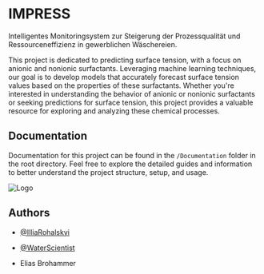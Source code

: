 # IMPRESS

Intelligentes Monitoringsystem zur Steigerung der Prozessqualität und Ressourceneffizienz in gewerblichen Wäschereien.

This project is dedicated to predicting surface tension, with a focus on anionic and nonionic surfactants. Leveraging machine learning techniques, our goal is to develop models that accurately forecast surface tension values based on the properties of these surfactants. Whether you're interested in understanding the behavior of anionic or nonionic surfactants or seeking predictions for surface tension, this project provides a valuable resource for exploring and analyzing these chemical processes.

## Documentation

Documentation for this project can be found in the `/Documentation` folder in the root directory. Feel free to explore the detailed guides and information to better understand the project structure, setup, and usage.


<img src="https://uploads-ssl.webflow.com/5c6aecb792a5f687ab46d3b4/63e2791dadefa027c17bc7c9_Hohenstein_Logo.png" alt="Logo">


## Authors

- [@IlliaRohalskyi](https://www.github.com/IlliaRohalskyi)

- [@WaterScientist](https://www.github.com/WaterScientist)

- Elias Brohammer
